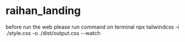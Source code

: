 # raihan_landing
before run the web
please run command on terminal
npx tailwindcss -i ./style.css -o ./dist/output.css --watch
